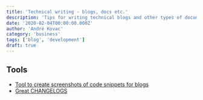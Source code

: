 ```yaml
---
title: 'Technical writing - blogs, docs etc.'
description: 'Tips for writing technical blogs and other types of documentation'
date: '2020-02-04T00:00:00.000Z'
author: 'André Kovac'
category: 'business'
tags: ['blog', 'development']
draft: true
---
```


## Tools

* [Tool to create screenshots of code snippets for blogs](https://carbon.now.sh/)
* [Great CHANGELOGS](https://headwayapp.co/)